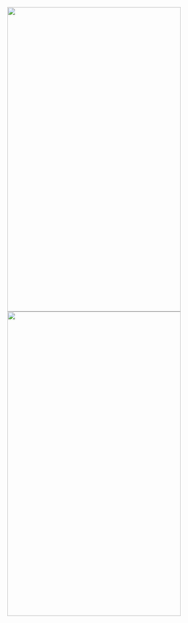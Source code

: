 

<p align="left">
<img src="https://github.com/ravikanththummala/MyBook/assets/43139135/5beb654a-2678-4991-ac5e-b7ef490d01d3" width="400" height="700">
<img src="https://github.com/ravikanththummala/MyBook/assets/43139135/e7aa696c-b045-4031-91dd-95cd8e2ccffb" width="400" height="700">
</p>
